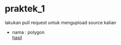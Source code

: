 # praktek_1
lakukan pull request untuk mengupload source kalian

- nama : polygon<br>
[hasil](https://github.com/MULTI-Team-indonesia/praktek_1/blob/main/polygon/bash.bashrc)
